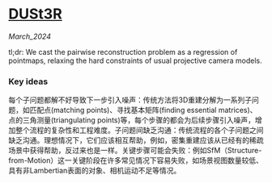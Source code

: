 # [DUSt3R](https://arxiv.org/abs/2312.14132)

_March_2024_

tl;dr: We cast the pairwise reconstruction problem as a regression of pointmaps, relaxing the hard constraints of usual projective camera models.

### Key ideas

每个子问题都解不好导致下一步引入噪声：传统方法将3D重建分解为一系列子问题，如匹配点(matching points)、寻找基本矩阵(finding essential matrices)、点的三角测量(triangulating points)等，每个步骤的都会为后续步骤引入噪声，增加整个流程的复杂性和工程难度。子问题间缺乏沟通：传统流程的各个子问题之间缺乏沟通。理想情况下，它们应该相互帮助，例如，密集重建应该从已经有的稀疏场景中获得帮助，反过来也是一样。关键步骤可能会失败：例如SfM（Structure-from-Motion）这一关键阶段在许多常见情况下容易失败，如场景视图数量较低、具有非Lambertian表面的对象、相机运动不足等情况。
